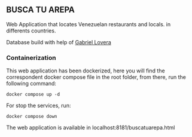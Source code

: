 ## BUSCA TU AREPA

Web Application that locates Venezuelan restaurants and locals. in differents countries.

Database build with help of [Gabriel Lovera](https://www.linkedin.com/in/loveragabriel/)

### Containerization

This web application has been dockerized, here you will find the correspondent docker compose file in the root folder, from there, run the following command:

```
docker compose up -d
```

For stop the services, run:

```
docker compose down
```

The web application is available in localhost:8181/buscatuarepa.html